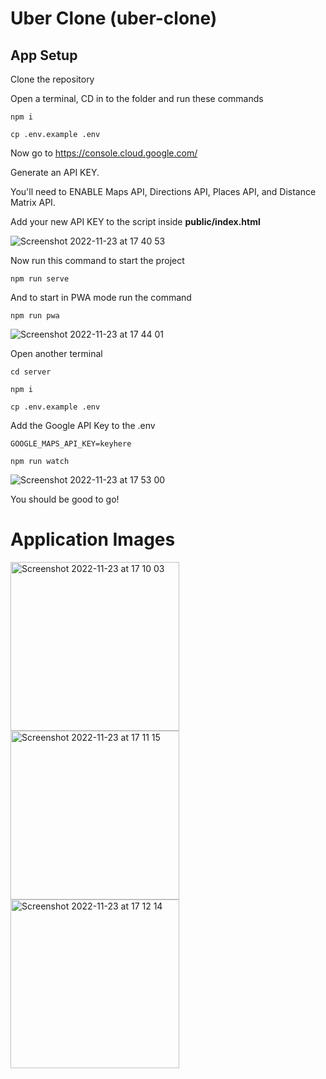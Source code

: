 # Uber Clone (uber-clone)

## App Setup

Clone the repository

Open a terminal, CD in to the folder and run these commands
```
npm i

cp .env.example .env
```

Now go to https://console.cloud.google.com/

Generate an API KEY.

You'll need to ENABLE Maps API, Directions API, Places API, and Distance Matrix API.

Add your new API KEY to the script inside **public/index.html**

![Screenshot 2022-11-23 at 17 40 53](https://user-images.githubusercontent.com/108229029/203526600-42f9f3be-6e9d-4fcc-aff0-5d6c6c7e8d87.png)

Now run this command to start the project 
```
npm run serve
```

And to start in PWA mode run the command
```
npm run pwa
```
![Screenshot 2022-11-23 at 17 44 01](https://user-images.githubusercontent.com/108229029/203527683-4b43f88e-07d8-4e2a-bfad-9a785afed02f.png)

Open another terminal
```
cd server

npm i

cp .env.example .env
```

Add the Google API Key to the .env

```
GOOGLE_MAPS_API_KEY=keyhere

npm run watch
```

![Screenshot 2022-11-23 at 17 53 00](https://user-images.githubusercontent.com/108229029/203529049-d7790bc7-0d0e-4b20-80d5-9cea46017c57.png)

You should be good to go!

# Application Images

<p float="left">
  <img width="270" alt="Screenshot 2022-11-23 at 17 10 03" src="https://user-images.githubusercontent.com/108229029/203521356-c0f3956f-2b71-4e53-998a-65d10ffd6f29.png">
  <img width="270" alt="Screenshot 2022-11-23 at 17 11 15" src="https://user-images.githubusercontent.com/108229029/203521447-f9ad69eb-67c1-4bc5-89c2-378d7a2dd27f.png">
  <img width="270" alt="Screenshot 2022-11-23 at 17 12 14" src="https://user-images.githubusercontent.com/108229029/203521544-3b982e89-ad62-4e63-a376-5f614acbb588.png">
</p>